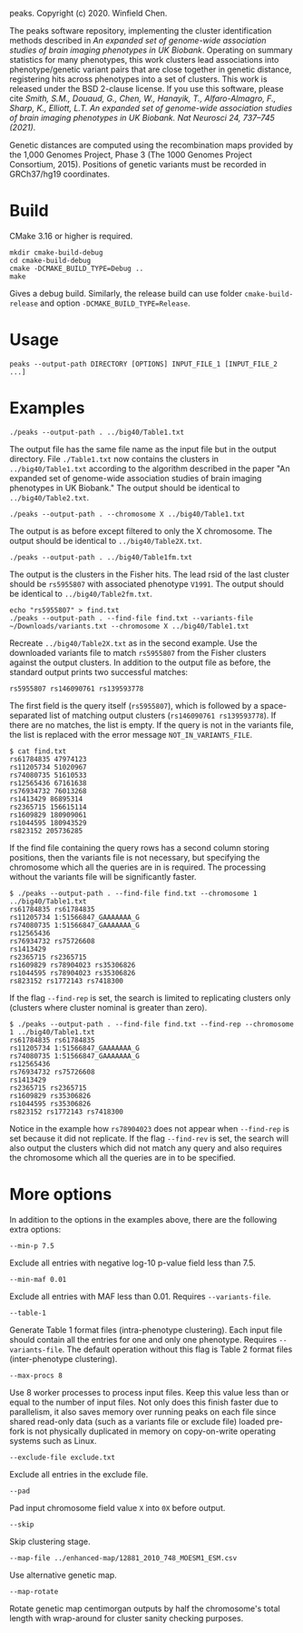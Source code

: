 peaks. Copyright (c) 2020. Winfield Chen.

The peaks software repository, implementing the cluster identification methods described in *An expanded set of genome-wide association studies of brain imaging phenotypes in UK Biobank*. Operating on summary statistics for many phenotypes, this work clusters lead associations into phenotype/genetic variant pairs that are close together in genetic distance, registering hits across phenotypes into a set of clusters. This work is released under the BSD 2-clause license. If you use this software, please cite *Smith, S.M., Douaud, G., Chen, W., Hanayik, T., Alfaro-Almagro, F., Sharp, K., Elliott, L.T. An expanded set of genome-wide association studies of brain imaging phenotypes in UK Biobank. Nat Neurosci 24, 737–745 (2021)*.

Genetic distances are computed using the recombination maps provided by the 1,000 Genomes Project, Phase 3 (The 1000 Genomes Project Consortium, 2015). Positions of genetic variants must be recorded in GRCh37/hg19 coordinates.

# Build

CMake 3.16 or higher is required.

```
mkdir cmake-build-debug
cd cmake-build-debug
cmake -DCMAKE_BUILD_TYPE=Debug ..
make
```
Gives a debug build. Similarly, the release build can use
folder `cmake-build-release` and option `-DCMAKE_BUILD_TYPE=Release`.

# Usage

```
peaks --output-path DIRECTORY [OPTIONS] INPUT_FILE_1 [INPUT_FILE_2 ...]
```

# Examples

```
./peaks --output-path . ../big40/Table1.txt
```
The output file has the same file name as the input file but in the output directory.
File `./Table1.txt` now contains the clusters in `../big40/Table1.txt` according to the
algorithm described in the paper "An expanded set of genome-wide association studies of brain imaging phenotypes in UK Biobank."
The output should be identical to `../big40/Table2.txt`.

```
./peaks --output-path . --chromosome X ../big40/Table1.txt
```
The output is as before except filtered to only the X chromosome.
The output should be identical to `../big40/Table2X.txt`.

```
./peaks --output-path . ../big40/Table1fm.txt
```
The output is the clusters in the Fisher hits.
The lead rsid of the last cluster should be `rs5955807` with associated phenotype `V1991`.
The output should be identical to `../big40/Table2fm.txt`.

```
echo "rs5955807" > find.txt
./peaks --output-path . --find-file find.txt --variants-file ~/Downloads/variants.txt --chromosome X ../big40/Table1.txt
```
Recreate `../big40/Table2X.txt` as in the second example.
Use the downloaded variants file to match `rs5955807` from the Fisher clusters against the output clusters.
In addition to the output file as before, the standard output prints two successful matches:
```
rs5955807 rs146090761 rs139593778
```
The first field is the query itself (`rs5955807`), which is followed by a space-separated list of matching
output clusters (`rs146090761 rs139593778`). If there are no matches, the list is empty.
If the query is not in the variants file, the list is replaced with the error message `NOT_IN_VARIANTS_FILE`.
```
$ cat find.txt
rs61784835 47974123
rs11205734 51020967
rs74080735 51610533
rs12565436 67161638
rs76934732 76013268
rs1413429 86895314
rs2365715 156615114
rs1609829 180909061
rs1044595 180943529
rs823152 205736285
```
If the find file containing the query rows has a second column storing positions,
then the variants file is not necessary, but specifying the chromosome which all the queries are in is required.
The processing without the variants file will be significantly faster.
```
$ ./peaks --output-path . --find-file find.txt --chromosome 1 ../big40/Table1.txt
rs61784835 rs61784835
rs11205734 1:51566847_GAAAAAAA_G
rs74080735 1:51566847_GAAAAAAA_G
rs12565436
rs76934732 rs75726608
rs1413429
rs2365715 rs2365715
rs1609829 rs78904023 rs35306826
rs1044595 rs78904023 rs35306826
rs823152 rs1772143 rs7418300
```
If the flag `--find-rep` is set, the search is limited to replicating clusters
only (clusters where cluster nominal is greater than zero).
```
$ ./peaks --output-path . --find-file find.txt --find-rep --chromosome 1 ../big40/Table1.txt
rs61784835 rs61784835
rs11205734 1:51566847_GAAAAAAA_G
rs74080735 1:51566847_GAAAAAAA_G
rs12565436
rs76934732 rs75726608
rs1413429
rs2365715 rs2365715
rs1609829 rs35306826
rs1044595 rs35306826
rs823152 rs1772143 rs7418300
```
Notice in the example how `rs78904023` does not appear when `--find-rep` is set because it did not replicate.
If the flag `--find-rev` is set, the search will also output the clusters which did not match any query and
also requires the chromosome which all the queries are in to be specified.

# More options

In addition to the options in the examples above, there are the following extra options:

```
--min-p 7.5
```
Exclude all entries with negative log-10 p-value field less than 7.5.

```
--min-maf 0.01
```
Exclude all entries with MAF less than 0.01. Requires `--variants-file`.

```
--table-1
```
Generate Table 1 format files (intra-phenotype clustering).
Each input file should contain all the entries for one and only one phenotype.
Requires `--variants-file`.
The default operation without this flag is Table 2 format files (inter-phenotype clustering).

```
--max-procs 8
```
Use 8 worker processes to process input files.
Keep this value less than or equal to the number of input files.
Not only does this finish faster due to parallelism, it also saves memory over running peaks
on each file since shared read-only data (such as a variants file or exclude file) loaded pre-fork
is not physically duplicated in memory on copy-on-write operating systems such as Linux.

```
--exclude-file exclude.txt
```
Exclude all entries in the exclude file.

```
--pad
```
Pad input chromosome field value `X` into `0X` before output.

```
--skip
```
Skip clustering stage.

```
--map-file ../enhanced-map/12881_2010_748_MOESM1_ESM.csv
```
Use alternative genetic map.

```
--map-rotate
```
Rotate genetic map centimorgan outputs by half the chromosome's total length with wrap-around for cluster sanity checking purposes.
